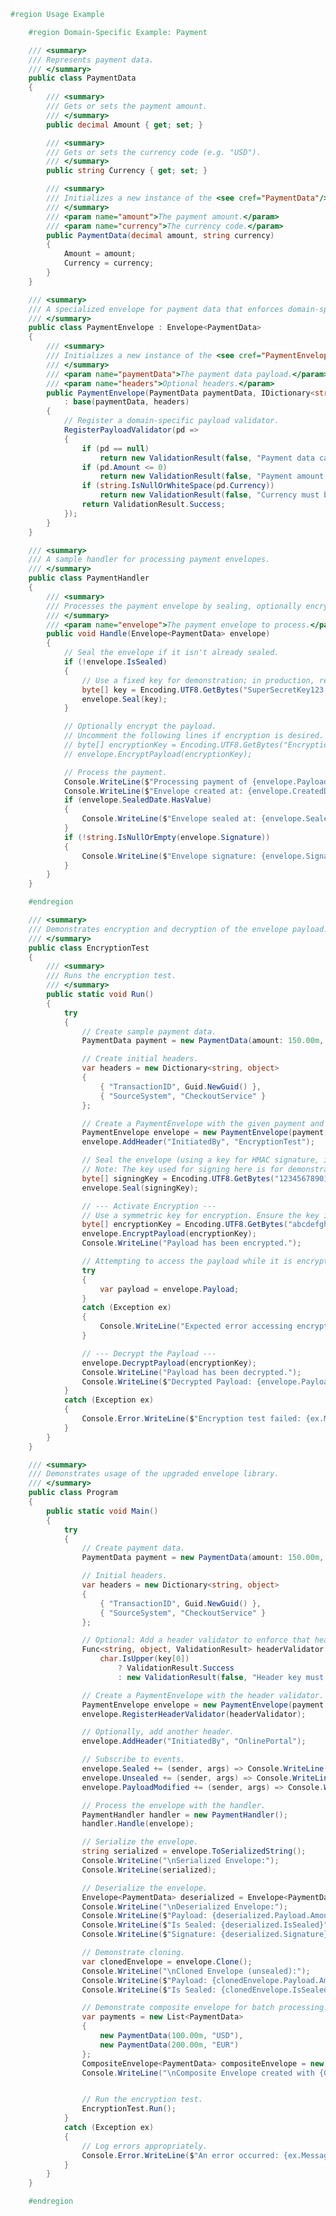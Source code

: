 ﻿```csharp
#region Usage Example

	#region Domain-Specific Example: Payment

	/// <summary>
	/// Represents payment data.
	/// </summary>
	public class PaymentData
	{
		/// <summary>
		/// Gets or sets the payment amount.
		/// </summary>
		public decimal Amount { get; set; }

		/// <summary>
		/// Gets or sets the currency code (e.g. "USD").
		/// </summary>
		public string Currency { get; set; }

		/// <summary>
		/// Initializes a new instance of the <see cref="PaymentData"/> class.
		/// </summary>
		/// <param name="amount">The payment amount.</param>
		/// <param name="currency">The currency code.</param>
		public PaymentData(decimal amount, string currency)
		{
			Amount = amount;
			Currency = currency;
		}
	}

	/// <summary>
	/// A specialized envelope for payment data that enforces domain-specific validations.
	/// </summary>
	public class PaymentEnvelope : Envelope<PaymentData>
	{
		/// <summary>
		/// Initializes a new instance of the <see cref="PaymentEnvelope"/> class.
		/// </summary>
		/// <param name="paymentData">The payment data payload.</param>
		/// <param name="headers">Optional headers.</param>
		public PaymentEnvelope(PaymentData paymentData, IDictionary<string, object> headers = null)
			: base(paymentData, headers)
		{
			// Register a domain-specific payload validator.
			RegisterPayloadValidator(pd =>
			{
				if (pd == null)
					return new ValidationResult(false, "Payment data cannot be null.");
				if (pd.Amount <= 0)
					return new ValidationResult(false, "Payment amount must be greater than zero.");
				if (string.IsNullOrWhiteSpace(pd.Currency))
					return new ValidationResult(false, "Currency must be provided.");
				return ValidationResult.Success;
			});
		}
	}

	/// <summary>
	/// A sample handler for processing payment envelopes.
	/// </summary>
	public class PaymentHandler
	{
		/// <summary>
		/// Processes the payment envelope by sealing, optionally encrypting, and then logging details.
		/// </summary>
		/// <param name="envelope">The payment envelope to process.</param>
		public void Handle(Envelope<PaymentData> envelope)
		{
			// Seal the envelope if it isn't already sealed.
			if (!envelope.IsSealed)
			{
				// Use a fixed key for demonstration; in production, retrieve securely.
				byte[] key = Encoding.UTF8.GetBytes("SuperSecretKey123!");
				envelope.Seal(key);
			}

			// Optionally encrypt the payload.
			// Uncomment the following lines if encryption is desired.
			// byte[] encryptionKey = Encoding.UTF8.GetBytes("EncryptionKey1234"); // Must be 16/24/32 bytes for AES.
			// envelope.EncryptPayload(encryptionKey);

			// Process the payment.
			Console.WriteLine($"Processing payment of {envelope.Payload.Amount} {envelope.Payload.Currency}");
			Console.WriteLine($"Envelope created at: {envelope.CreatedDate:o}");
			if (envelope.SealedDate.HasValue)
			{
				Console.WriteLine($"Envelope sealed at: {envelope.SealedDate:o}");
			}
			if (!string.IsNullOrEmpty(envelope.Signature))
			{
				Console.WriteLine($"Envelope signature: {envelope.Signature}");
			}
		}
	}

	#endregion

	/// <summary>
	/// Demonstrates encryption and decryption of the envelope payload.
	/// </summary>
	public class EncryptionTest
	{
		/// <summary>
		/// Runs the encryption test.
		/// </summary>
		public static void Run()
		{
			try
			{
				// Create sample payment data.
				PaymentData payment = new PaymentData(amount: 150.00m, currency: "USD");

				// Create initial headers.
				var headers = new Dictionary<string, object>
				{
					{ "TransactionID", Guid.NewGuid() },
					{ "SourceSystem", "CheckoutService" }
				};

				// Create a PaymentEnvelope with the given payment and headers.
				PaymentEnvelope envelope = new PaymentEnvelope(payment, headers);
				envelope.AddHeader("InitiatedBy", "EncryptionTest");

				// Seal the envelope (using a key for HMAC signature, if desired).
				// Note: The key used for signing here is for demonstration purposes.
				byte[] signingKey = Encoding.UTF8.GetBytes("1234567890123456"); // 16-byte key for AES/HMAC demonstration.
				envelope.Seal(signingKey);

				// --- Activate Encryption ---
				// Use a symmetric key for encryption. Ensure the key is 16, 24, or 32 bytes for AES.
				byte[] encryptionKey = Encoding.UTF8.GetBytes("abcdefghijklmnop"); // 16-byte key
				envelope.EncryptPayload(encryptionKey);
				Console.WriteLine("Payload has been encrypted.");

				// Attempting to access the payload while it is encrypted will throw an exception.
				try
				{
					var payload = envelope.Payload;
				}
				catch (Exception ex)
				{
					Console.WriteLine("Expected error accessing encrypted payload: " + ex.Message);
				}

				// --- Decrypt the Payload ---
				envelope.DecryptPayload(encryptionKey);
				Console.WriteLine("Payload has been decrypted.");
				Console.WriteLine($"Decrypted Payload: {envelope.Payload.Amount} {envelope.Payload.Currency}");
			}
			catch (Exception ex)
			{
				Console.Error.WriteLine($"Encryption test failed: {ex.Message}");
			}
		}
	}

	/// <summary>
	/// Demonstrates usage of the upgraded envelope library.
	/// </summary>
	public class Program
	{
		public static void Main()
		{
			try
			{
				// Create payment data.
				PaymentData payment = new PaymentData(amount: 150.00m, currency: "USD");

				// Initial headers.
				var headers = new Dictionary<string, object>
				{
					{ "TransactionID", Guid.NewGuid() },
					{ "SourceSystem", "CheckoutService" }
				};

				// Optional: Add a header validator to enforce that header keys start with an uppercase letter.
				Func<string, object, ValidationResult> headerValidator = (key, value) =>
					char.IsUpper(key[0])
						? ValidationResult.Success
						: new ValidationResult(false, "Header key must start with an uppercase letter.");

				// Create a PaymentEnvelope with the header validator.
				PaymentEnvelope envelope = new PaymentEnvelope(payment, headers);
				envelope.RegisterHeaderValidator(headerValidator);

				// Optionally, add another header.
				envelope.AddHeader("InitiatedBy", "OnlinePortal");

				// Subscribe to events.
				envelope.Sealed += (sender, args) => Console.WriteLine("Envelope sealed event fired.");
				envelope.Unsealed += (sender, args) => Console.WriteLine("Envelope unsealed event fired.");
				envelope.PayloadModified += (sender, args) => Console.WriteLine("Envelope payload modified event fired.");

				// Process the envelope with the handler.
				PaymentHandler handler = new PaymentHandler();
				handler.Handle(envelope);

				// Serialize the envelope.
				string serialized = envelope.ToSerializedString();
				Console.WriteLine("\nSerialized Envelope:");
				Console.WriteLine(serialized);

				// Deserialize the envelope.
				Envelope<PaymentData> deserialized = Envelope<PaymentData>.FromSerializedString(serialized);
				Console.WriteLine("\nDeserialized Envelope:");
				Console.WriteLine($"Payload: {deserialized.Payload.Amount} {deserialized.Payload.Currency}");
				Console.WriteLine($"Is Sealed: {deserialized.IsSealed}");
				Console.WriteLine($"Signature: {deserialized.Signature}");

				// Demonstrate cloning.
				var clonedEnvelope = envelope.Clone();
				Console.WriteLine("\nCloned Envelope (unsealed):");
				Console.WriteLine($"Payload: {clonedEnvelope.Payload.Amount} {clonedEnvelope.Payload.Currency}");
				Console.WriteLine($"Is Sealed: {clonedEnvelope.IsSealed}");

				// Demonstrate composite envelope for batch processing.
				var payments = new List<PaymentData>
				{
					new PaymentData(100.00m, "USD"),
					new PaymentData(200.00m, "EUR")
				};
				CompositeEnvelope<PaymentData> compositeEnvelope = new CompositeEnvelope<PaymentData>(payments);
				Console.WriteLine("\nComposite Envelope created with {0} payment(s).", compositeEnvelope.Payload.Count);


				// Run the encryption test.
				EncryptionTest.Run();
			}
			catch (Exception ex)
			{
				// Log errors appropriately.
				Console.Error.WriteLine($"An error occurred: {ex.Message}");
			}
		}
	}

	#endregion
```
